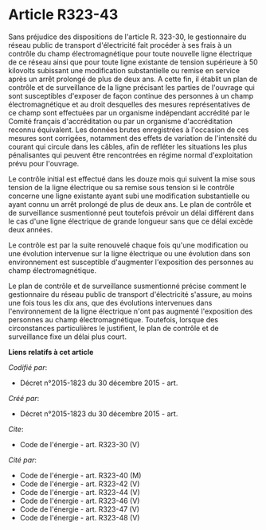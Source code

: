 # Article R323-43

Sans préjudice des dispositions de l'article R. 323-30, le gestionnaire du réseau public de transport d'électricité fait
procéder à ses frais à un contrôle du champ électromagnétique pour toute nouvelle ligne électrique de ce réseau ainsi que
pour toute ligne existante de tension supérieure à 50 kilovolts subissant une modification substantielle ou remise en service
après un arrêt prolongé de plus de deux ans. A cette fin, il établit un plan de contrôle et de surveillance de la ligne
précisant les parties de l'ouvrage qui sont susceptibles d'exposer de façon continue des personnes à un champ
électromagnétique et au droit desquelles des mesures représentatives de ce champ sont effectuées par un organisme indépendant
accrédité par le Comité français d'accréditation ou par un organisme d'accréditation reconnu équivalent. Les données brutes
enregistrées à l'occasion de ces mesures sont corrigées, notamment des effets de variation de l'intensité du courant qui
circule dans les câbles, afin de refléter les situations les plus pénalisantes qui peuvent être rencontrées en régime normal
d'exploitation prévu pour l'ouvrage. 

Le contrôle initial est effectué dans les douze mois qui suivent la mise sous tension de la ligne électrique ou sa remise
sous tension si le contrôle concerne une ligne existante ayant subi une modification substantielle ou ayant connu un arrêt
prolongé de plus de deux ans. Le plan de contrôle et de surveillance susmentionné peut toutefois prévoir un délai différent
dans le cas d'une ligne électrique de grande longueur sans que ce délai excède deux années.

Le contrôle est par la suite renouvelé chaque fois qu'une modification ou une évolution intervenue sur la ligne électrique ou
une évolution dans son environnement est susceptible d'augmenter l'exposition des personnes au champ électromagnétique. 

Le plan de contrôle et de surveillance susmentionné précise comment le gestionnaire du réseau public de transport
d'électricité s'assure, au moins une fois tous les dix ans, que des évolutions intervenues dans l'environnement de la ligne
électrique n'ont pas augmenté l'exposition des personnes au champ électromagnétique. Toutefois, lorsque des circonstances
particulières le justifient, le plan de contrôle et de surveillance fixe un délai plus court.

**Liens relatifs à cet article**

_Codifié par_:

  - Décret n°2015-1823 du 30 décembre 2015 - art.

_Créé par_:

  - Décret n°2015-1823 du 30 décembre 2015 - art.

_Cite_:

  - Code de l'énergie - art. R323-30 (V)

_Cité par_:

  - Code de l'énergie - art. R323-40 (M)
  - Code de l'énergie - art. R323-42 (V)
  - Code de l'énergie - art. R323-44 (V)
  - Code de l'énergie - art. R323-46 (V)
  - Code de l'énergie - art. R323-47 (V)
  - Code de l'énergie - art. R323-48 (V)
